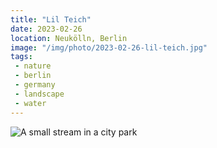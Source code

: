 ```yaml
---
title: "Lil Teich"
date: 2023-02-26
location: Neukölln, Berlin
image: "/img/photo/2023-02-26-lil-teich.jpg"
tags:
 - nature
 - berlin
 - germany
 - landscape
 - water
---
```


![A small stream in a city park](/img/photo/2023-02-26-lil-teich.jpg)
